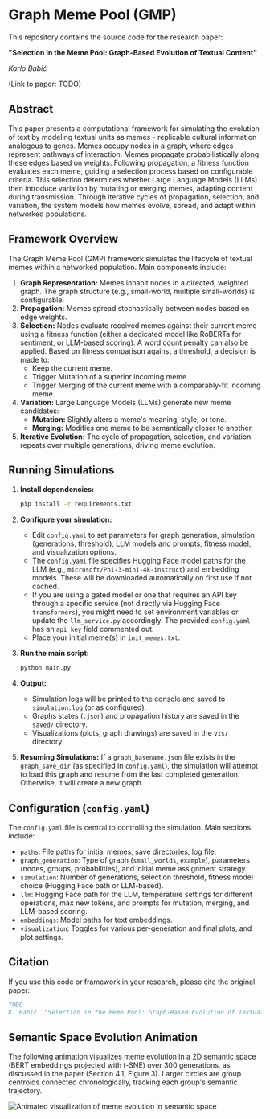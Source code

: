 # Graph Meme Pool (GMP)

This repository contains the source code for the research paper:

**"Selection in the Meme Pool: Graph-Based Evolution of Textual Content"**

*Karlo Babić*

(Link to paper: TODO)

## Abstract

This paper presents a computational framework for simulating the evolution of text by modeling textual units as memes - replicable cultural information analogous to genes. Memes occupy nodes in a graph, where edges represent pathways of interaction. Memes propagate probabilistically along these edges based on weights. Following propagation, a fitness function evaluates each meme, guiding a selection process based on configurable criteria. This selection determines whether Large Language Models (LLMs) then introduce variation by mutating or merging memes, adapting content during transmission. Through iterative cycles of propagation, selection, and variation, the system models how memes evolve, spread, and adapt within networked populations.

## Framework Overview

The Graph Meme Pool (GMP) framework simulates the lifecycle of textual memes within a networked population. Main components include:

1.  **Graph Representation:** Memes inhabit nodes in a directed, weighted graph. The graph structure (e.g., small-world, multiple small-worlds) is configurable.
2.  **Propagation:** Memes spread stochastically between nodes based on edge weights.
3.  **Selection:** Nodes evaluate received memes against their current meme using a fitness function (either a dedicated model like RoBERTa for sentiment, or LLM-based scoring). A word count penalty can also be applied. Based on fitness comparison against a threshold, a decision is made to:
    *   Keep the current meme.
    *   Trigger Mutation of a superior incoming meme.
    *   Trigger Merging of the current meme with a comparably-fit incoming meme.
4.  **Variation:** Large Language Models (LLMs) generate new meme candidates:
    *   **Mutation:** Slightly alters a meme's meaning, style, or tone.
    *   **Merging:** Modifies one meme to be semantically closer to another.
5.  **Iterative Evolution:** The cycle of propagation, selection, and variation repeats over multiple generations, driving meme evolution.

## Running Simulations

1.  **Install dependencies:**
    ```bash
    pip install -r requirements.txt
    ```

2.  **Configure your simulation:**
    *   Edit `config.yaml` to set parameters for graph generation, simulation (generations, threshold), LLM models and prompts, fitness model, and visualization options.
    *   The `config.yaml` file specifies Hugging Face model paths for the LLM (e.g., `microsoft/Phi-3-mini-4k-instruct`) and embedding models. These will be downloaded automatically on first use if not cached.
    *   If you are using a gated model or one that requires an API key through a specific service (not directly via Hugging Face `transformers`), you might need to set environment variables or update the `llm_service.py` accordingly. The provided `config.yaml` has an `api_key` field commented out.
    *   Place your initial meme(s) in `init_memes.txt`.

3.  **Run the main script:**
    ```bash
    python main.py
    ```

4.  **Output:**
    *   Simulation logs will be printed to the console and saved to `simulation.log` (or as configured).
    *   Graphs states (`.json`) and propagation history are saved in the `saved/` directory.
    *   Visualizations (plots, graph drawings) are saved in the `vis/` directory.

5.  **Resuming Simulations:**
    If a `graph_basename.json` file exists in the `graph_save_dir` (as specified in `config.yaml`), the simulation will attempt to load this graph and resume from the last completed generation. Otherwise, it will create a new graph.

## Configuration (`config.yaml`)

The `config.yaml` file is central to controlling the simulation. Main sections include:

*   `paths`: File paths for initial memes, save directories, log file.
*   `graph_generation`: Type of graph (`small_worlds`, `example`), parameters (nodes, groups, probabilities), and initial meme assignment strategy.
*   `simulation`: Number of generations, selection threshold, fitness model choice (Hugging Face path or LLM-based).
*   `llm`: Hugging Face path for the LLM, temperature settings for different operations, max new tokens, and prompts for mutation, merging, and LLM-based scoring.
*   `embeddings`: Model paths for text embeddings.
*   `visualization`: Toggles for various per-generation and final plots, and plot settings.

## Citation

If you use this code or framework in your research, please cite the original paper:

```bibtex
TODO
K. Babić. "Selection in the Meme Pool: Graph-Based Evolution of Textual Content." ECAI, 2025, Bologna, Italy. Accepted for publication.
```

## Semantic Space Evolution Animation

The following animation visualizes meme evolution in a 2D semantic space (BERT embeddings projected with t-SNE) over 300 generations, as discussed in the paper (Section 4.1, Figure 3). Larger circles are group centroids connected chronologically, tracking each group's semantic trajectory.

![Animated visualization of meme evolution in semantic space](https://github.com/karlo-babic/graph-meme-pool/blob/main/semantic_space_evolution.gif?raw=true)
